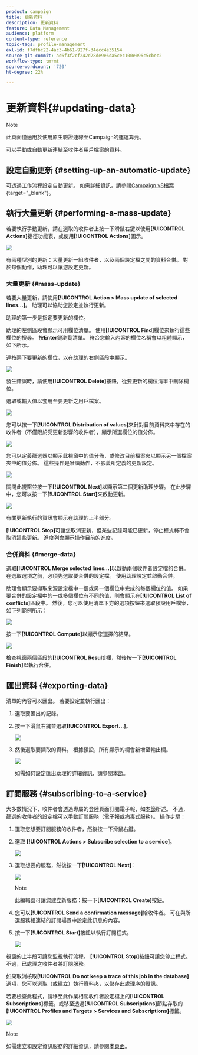 ```yaml
---
product: campaign
title: 更新資料
description: 更新資料
feature: Data Management
audience: platform
content-type: reference
topic-tags: profile-management
exl-id: f7dfbc22-4ac3-4b61-927f-34ecc4e35154
source-git-commit: ad6f3f2cf242d28de9e6da5cec100e096c5cbec2
workflow-type: tm+mt
source-wordcount: '720'
ht-degree: 22%

---
```


# 更新資料{#updating-data}

>[!NOTE]
>
>此頁面僅適用於使用原生驗證連線至Campaign的運運算元。

可以手動或自動更新連結至收件者用戶檔案的資料。

## 設定自動更新 {#setting-up-an-automatic-update}

可透過工作流程設定自動更新。 如需詳細資訊，請參閱[Campaign v8檔案](https://experienceleague.adobe.com/docs/campaign/automation/workflows/wf-activities/targeting-activities/update-data.html){target="_blank"}。

## 執行大量更新 {#performing-a-mass-update}

若要執行手動更新，請在選取的收件者上按一下滑鼠右鍵以使用&#x200B;**[!UICONTROL Actions]**&#x200B;捷徑功能表，或使用&#x200B;**[!UICONTROL Actions]**&#x200B;圖示。

![](assets/s_ncs_user_action_icon.png)

有兩種型別的更新：大量更新一組收件者，以及兩個設定檔之間的資料合併。 對於每個動作，助理可以讓您設定更新。

### 大量更新 {#mass-update}

若要大量更新，請使用&#x200B;**[!UICONTROL Action > Mass update of selected lines...]**。 助理可以協助您設定並執行更新。

助理的第一步是指定要更新的欄位。

助理的左側區段會顯示可用欄位清單。 使用&#x200B;**[!UICONTROL Find]**&#x200B;欄位來執行這些欄位的搜尋。 按&#x200B;**Enter**&#x200B;鍵瀏覽清單。 符合您輸入內容的欄位名稱會以粗體顯示，如下所示。

連按兩下要更新的欄位，以在助理的右側區段中顯示。

![](assets/s_ncs_user_update_wizard01_1.png)

發生錯誤時，請使用&#x200B;**[!UICONTROL Delete]**&#x200B;按鈕，從要更新的欄位清單中刪除欄位。

選取或輸入值以套用至要更新之用戶檔案。

![](assets/s_ncs_user_update_wizard01_12.png)

您可以按一下&#x200B;**[!UICONTROL Distribution of values]**&#x200B;來針對目前資料夾中存在的收件者（不僅限於受更新影響的收件者），顯示所選欄位的值分佈。

![](assets/s_ncs_user_update_wizard01_2.png)

您可以定義篩選器以顯示此視窗中的值分佈，或修改目前檔案夾以顯示另一個檔案夾中的值分佈。 這些操作是唯讀動作，不影義所定義的更新設定。

![](assets/s_ncs_user_update_wizard01_3.png)

關閉此視窗並按一下&#x200B;**[!UICONTROL Next]**&#x200B;以顯示第二個更新助理步驟。 在此步驟中，您可以按一下&#x200B;**[!UICONTROL Start]**&#x200B;來啟動更新。

![](assets/s_ncs_user_update_wizard01_4.png)

有關更新執行的資訊會顯示在助理的上半部分。

**[!UICONTROL Stop]**&#x200B;可讓您取消更新，但某些記錄可能已更新，停止程式將不會取消這些更新。 進度列會顯示操作目前的進度。

### 合併資料 {#merge-data}

選取&#x200B;**[!UICONTROL Merge selected lines...]**&#x200B;以啟動兩個收件者設定檔的合併。 在選取選項之前，必須先選取要合併的設定檔。 使用助理設定並啟動合併。

助理會顯示要擷取來源設定檔中一個或另一個欄位中完成的每個欄位的值。 如果要合併的設定檔中的一或多個欄位有不同的值，則會顯示在&#x200B;**[!UICONTROL List of conflicts]**&#x200B;區段中。 然後，您可以使用清單下方的選項按鈕來選取預設用戶檔案，如下列範例所示：

![](assets/s_ncs_user_merge_wizard01_1.png)

按一下&#x200B;**[!UICONTROL Compute]**&#x200B;以顯示您選擇的結果。

![](assets/s_ncs_user_merge_wizard01_2.png)

檢查視窗兩個區段的&#x200B;**[!UICONTROL Result]**&#x200B;欄，然後按一下&#x200B;**[!UICONTROL Finish]**&#x200B;以執行合併。

## 匯出資料 {#exporting-data}

清單的內容可以匯出。 若要設定並執行匯出：

1. 選取要匯出的記錄。
1. 按一下滑鼠右鍵並選取&#x200B;**[!UICONTROL Export...]**。

   ![](assets/s_ncs_user_export_list.png)

1. 然後選取要擷取的資料。 根據預設，所有顯示的欄會新增至輸出欄。

   ![](assets/s_ncs_user_export_list_start.png)

   如需如何設定匯出助理的詳細資訊，請參閱[本節](../../platform/using/executing-export-jobs.md)。

## 訂閱服務 {#subscribing-to-a-service}

大多數情況下，收件者會透過專屬的登陸頁面訂閱電子報，如[本節](../../delivery/using/managing-subscriptions.md)所述。 不過，篩選的收件者的設定檔可以手動訂閱服務（電子報或病毒式服務）。 操作步驟：

1. 選取您想要訂閱服務的收件者，然後按一下滑鼠右鍵。
1. 選取 **[!UICONTROL Actions > Subscribe selection to a service]**。

   ![](assets/s_ncs_user_selection_subscribe_service.png)

1. 選取想要的服務，然後按一下&#x200B;**[!UICONTROL Next]**：

   ![](assets/s_ncs_user_selection_subscribe_service_2.png)

   >[!NOTE]
   >
   >此編輯器可讓您建立新服務：按一下&#x200B;**[!UICONTROL Create]**&#x200B;按鈕。

1. 您可以&#x200B;**[!UICONTROL Send a confirmation message]**&#x200B;給收件者。 可在與所選服務相連結的訂閱場景中設定此訊息的內容。
1. 按一下&#x200B;**[!UICONTROL Start]**&#x200B;按鈕以執行訂閱程式。

   ![](assets/s_ncs_user_selection_subscribe_service_3.png)

視窗的上半段可讓您監視執行流程。 **[!UICONTROL Stop]**&#x200B;按鈕可讓您停止程式。 不過，已處理之收件者將訂閱服務。

如果取消核取&#x200B;**[!UICONTROL Do not keep a trace of this job in the database]**&#x200B;選項，您可以選取（或建立）執行資料夾，以儲存此處理序的資訊。

若要檢查此程式，請移至此作業相關收件者設定檔上的&#x200B;**[!UICONTROL Subscriptions]**&#x200B;標籤，或移至透過&#x200B;**[!UICONTROL Subscriptions]**&#x200B;節點存取的&#x200B;**[!UICONTROL Profiles and Targets > Services and Subscriptions]**&#x200B;標籤。

![](assets/s_ncs_user_selection_subscribe_service_4.png)

>[!NOTE]
>
>如需建立和設定資訊服務的詳細資訊，請參閱[本頁面](../../delivery/using/managing-subscriptions.md)。
